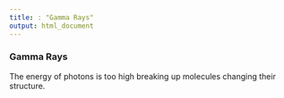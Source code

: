 ```yaml
---
title: : "Gamma Rays"
output: html_document
---
```


### Gamma Rays  
The energy of photons is too high breaking up molecules changing their structure. 

